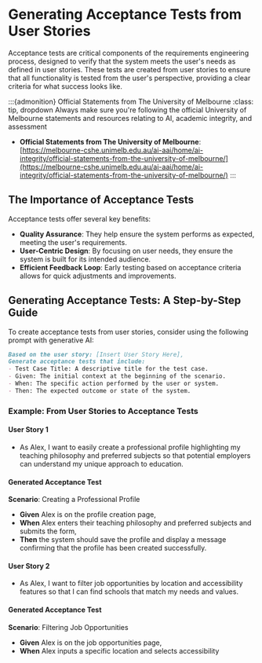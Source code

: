 # Generating Acceptance Tests from User Stories

Acceptance tests are critical components of the requirements engineering process, designed to verify that the system meets the user's needs as defined in user stories. These tests are created from user stories to ensure that all functionality is tested from the user's perspective, providing a clear criteria for what success looks like.

:::{admonition} Official Statements from The University of Melbourne
:class: tip, dropdown
Always make sure you're following the official University of Melbourne statements and resources relating to AI, academic integrity, and assessment
- **Official Statements from The University of Melbourne**: [https://melbourne-cshe.unimelb.edu.au/ai-aai/home/ai-integrity/official-statements-from-the-university-of-melbourne/](https://melbourne-cshe.unimelb.edu.au/ai-aai/home/ai-integrity/official-statements-from-the-university-of-melbourne/)
:::

## The Importance of Acceptance Tests

Acceptance tests offer several key benefits:
- **Quality Assurance**: They help ensure the system performs as expected, meeting the user's requirements.
- **User-Centric Design**: By focusing on user needs, they ensure the system is built for its intended audience.
- **Efficient Feedback Loop**: Early testing based on acceptance criteria allows for quick adjustments and improvements.

## Generating Acceptance Tests: A Step-by-Step Guide

To create acceptance tests from user stories, consider using the following prompt with generative AI:

```markdown
Based on the user story: [Insert User Story Here],
Generate acceptance tests that include:
- Test Case Title: A descriptive title for the test case.
- Given: The initial context at the beginning of the scenario.
- When: The specific action performed by the user or system.
- Then: The expected outcome or state of the system.
```

### Example: From User Stories to Acceptance Tests

#### User Story 1
- As Alex, I want to easily create a professional profile highlighting my teaching philosophy and preferred subjects so that potential employers can understand my unique approach to education.

#### Generated Acceptance Test
**Scenario**: Creating a Professional Profile
- **Given** Alex is on the profile creation page,
- **When** Alex enters their teaching philosophy and preferred subjects and submits the form,
- **Then** the system should save the profile and display a message confirming that the profile has been created successfully.

#### User Story 2
- As Alex, I want to filter job opportunities by location and accessibility features so that I can find schools that match my needs and values.

#### Generated Acceptance Test
**Scenario**: Filtering Job Opportunities
- **Given** Alex is on the job opportunities page,
- **When** Alex inputs a specific location and selects accessibility